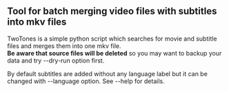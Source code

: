
## Tool for batch merging video files with subtitles into mkv files ##

TwoTones is a simple python script which searches for movie and subtitle files and merges them into one mkv file.<br />
**Be aware that source files will be deleted** so you may want to backup your data and try \-\-dry-run option first.

By default subtitles are added without any language label but it can be changed with \-\-language option. See \-\-help for details.
